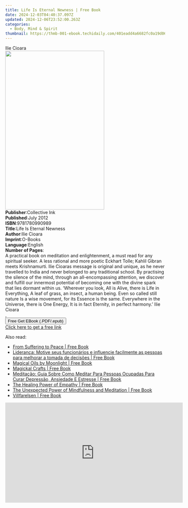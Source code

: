```yaml
---
title: Life Is Eternal Newness | Free Book
date: 2024-12-03T04:40:37.097Z
updated: 2024-12-06T23:52:00.263Z
categories:
  - Body, Mind & Spirit
thumbnail: https://thmb-001-ebook.techidaily.com/401eadd4a6682fc0a19d06409c8fcef884a5bbafed8e152b63b0fa647d872b6f.jpg
---
```

<main id="book-container">
  <div class="flex flex-col">
    <div class="book-brief flex-1 py-6 px-4 sm:p-6 md:py-10 md:px-8">
      <!-- brief-->
      <div class="book-brief-main">Ilie Cioara</div>
    </div>
    <div
      class="book-meta-info flex-1 grid gap-4 col-start-1 col-end-3 row-start-1 sm:mb-6 sm:grid-cols-4 lg:gap-6 lg:col-start-2 lg:row-end-6 lg:row-span-6 lg:mb-0"
    >
      <div
        class="book-meta-info-left place-content-center mt-4 p-4 text-sm leading-6 col-start-2 col-span-2 dark:text-slate-400"
      >
        <img
          class="w-full h-500 object-cover rounded-lg sm:h-255 sm:col-span-2 lg:col-span-full"
          src="https://img-001-ebook.techidaily.com/6de9387eb17acecd21ceb61227b3b941284f061bfd8e5ad8a3363ea17b69e6c6.jpg"
          alt=""
          width="312"
          height="500"
        />
      </div>
      <div
        class="book-meta-info-right mt-2 col-start-1 row-start-2 col-span-3 self-center"
      >
        <!-- meta data  -->
        <div class="flex flex-col px-4 md:px-8">
          <div class="flex-1">
            <strong>Publisher</strong>:<span class="px-2">Collective Ink</span>
          </div>
          <div class="flex-1">
            <strong>Published</strong>:<span class="px-2">July 2012</span>
          </div>
          <div class="flex-1">
            <strong>ISBN</strong>:<span class="px-2">9781780990989</span>
          </div>
          <div class="flex-1">
            <strong>Title</strong>:<span class="px-2"
              >Life Is Eternal Newness</span
            >
          </div>
          <div class="flex-1">
            <strong>Author</strong>:<span class="px-2">Ilie Cioara</span>
          </div>
          <div class="flex-1">
            <strong>Imprint</strong>:<span class="px-2">O-Books</span>
          </div>
          <div class="flex-1">
            <strong>Language</strong>:<span class="px-2">English</span>
          </div>
          <div class="flex-1">
            <strong>Number of Pages</strong>:<span class="px-2"></span>
          </div>
        </div>
      </div>
    </div>
    <div class="book-description flex-1 py-6 px-4 sm:p-6 md:py-10 md:px-8">
      <div class="book-description-main">
        <div accordion-content="" id="description">
          A practical book on meditation and enlightenment, a must read for any
          spiritual seeker. A less rational and more poetic Eckhart Tolle;
          Kahlil Gibran meets Krishnamurti. Ilie Cioaras message is original and
          unique, as he never travelled to India and never belonged to any
          traditional school. By practising the silence of the mind, through an
          all-encompassing attention, we discover and fulfill our innermost
          potential of becoming one with the divine spark that lies dormant
          within us. ‘Wherever you look, All is Alive, there is Life in
          Everything, A leaf of grass, an insect, a human being. Even so called
          still nature Is a wise movement, for its Essence is the same.
          Everywhere in the Universe, there is One Energy, It is in fact
          Eternity, in perfect harmony.’ Ilie Cioara<br />, <br />
        </div>
      </div>
    </div>
    <div class="book-excerpts flex-1 py-6 px-4 sm:p-6 md:py-10 md:px-8"></div>
    <div
      class="book-about-author flex-1 py-6 px-4 sm:p-6 md:py-10 md:px-8"
    ></div>
    <div class="book-free-get flex-1 py-6 px-4 sm:p-6 md:py-10 md:px-8">
      <button
        id="btn-free-get"
        class="bg-blue-500 hover:bg-blue-700 text-white font-bold py-2 px-4 rounded"
      >
        Free Get EBook (.PDF/.epub)
      </button>
      <div id="countdown-display" class="px-2 text-lg mt-2"></div>
      <a
        id="free-link"
        class="hidden bg-blue-500 hover:bg-blue-700 text-white font-bold py-2 px-4 rounded"
        href="https://www.ebooks.com/en-us/book/997566/life-is-eternal-newness/ilie-cioara/"
        target="_blank"
        >Click here to get a free link</a
      >
    </div>
    <script>
      let countdownTime = 0;
      let countdownInterval = null;
      document
        .getElementById('btn-free-get')
        .addEventListener('click', startCountdown);
      function startCountdown() {
        countdownTime = new Date().getTime() + 60000 * 3;
        countdownInterval = setInterval(updateCountdown, 1000);
        document.getElementById('btn-free-get').disabled = true;
        document
          .getElementById('btn-free-get')
          .classList.add('bg-gray-500', 'cursor-not-allowed');
      }
      function updateCountdown() {
        let currentTime = new Date().getTime();
        let timeLeft = countdownTime - currentTime;
        let secondsLeft = Math.floor(timeLeft / 1000);
        document.getElementById('countdown-display').innerHTML =
          `Remaining time: ${secondsLeft} seconds.`;
        if (secondsLeft <= 0) {
          clearInterval(countdownInterval);
          document.getElementById('btn-free-get').classList.add('hidden');
          document.getElementById('free-link').classList.remove('hidden');
          document.getElementById('countdown-display').innerHTML = '';
        }
      }
    </script>
  </div>
</main>

<ins class="adsbygoogle"
      style="display:block"
      data-ad-client="ca-pub-7571918770474297"
      data-ad-slot="8358498916"
      data-ad-format="auto"
      data-full-width-responsive="true"></ins>
    

<span class="atpl-alsoreadstyle">Also read:</span>
<div><ul>
<li><a href="https://novels-ebooks.techidaily.com/209665234-9781608686049-from-suffering-to-peace/"><u>From Suffering to Peace | Free Book</u></a></li>
<li><a href="https://novels-ebooks.techidaily.com/209661379-9781547580453-lideranca-motive-seus-funcionarios-e-influencie-facilmente-as-pessoas-para-melhorar-a-tomada-de-decisoes/"><u>Liderança: Motive seus funcionários e influencie facilmente as pessoas para melhorar a tomada de decisões | Free Book</u></a></li>
<li><a href="https://novels-ebooks.techidaily.com/209665792-9781632658005-magical-oils-by-moonlight/"><u>Magical Oils by Moonlight | Free Book</u></a></li>
<li><a href="https://novels-ebooks.techidaily.com/209663404-9781632657992-magickal-crafts/"><u>Magickal Crafts | Free Book</u></a></li>
<li><a href="https://novels-ebooks.techidaily.com/209661351-9781547575725-meditacao-guia-sobre-como-meditar-para-pessoas-ocupadas-para-curar-depressao-ansiedade-e-estresse/"><u>Meditação: Guia Sobre Como Meditar Para Pessoas Ocupadas Para Curar Depressão, Ansiedade E Estresse | Free Book</u></a></li>
<li><a href="https://novels-ebooks.techidaily.com/209663988-9781934336298-the-healing-power-of-empathy/"><u>The Healing Power of Empathy | Free Book</u></a></li>
<li><a href="https://novels-ebooks.techidaily.com/209664833-9780486839684-the-unexpected-power-of-mindfulness-and-meditation/"><u>The Unexpected Power of Mindfulness and Meditation | Free Book</u></a></li>
<li><a href="https://novels-ebooks.techidaily.com/209661312-9781547577439-villfarelsen/"><u>Villfarelsen | Free Book</u></a></li>
</ul></div>

<!-- affiliate ads begin -->
<iframe width="560" height="315" src="https://www.youtube.com/embed/zmXpl6irBYk?si=BXjGpQr6PXFcqhCI" title="YouTube video player" frameborder="0" allow="accelerometer; autoplay; clipboard-write; encrypted-media; gyroscope; picture-in-picture; web-share" referrerpolicy="strict-origin-when-cross-origin" allowfullscreen></iframe>
<!-- affiliate ads end -->

